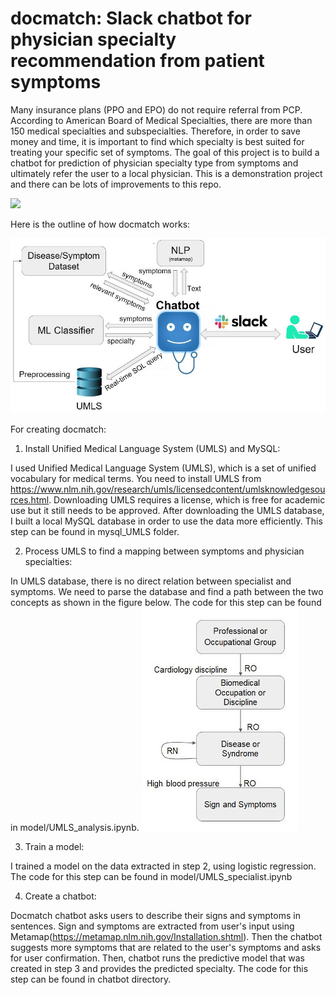 # docmatch: Slack chatbot for physician specialty recommendation from patient symptoms
Many insurance plans (PPO and EPO) do not require referral from PCP. According to American Board of Medical Specialties, there are more than 150 medical specialties and subspecialties. Therefore, in order to save money and time, it is important to find which specialty is best suited for treating your specific set of symptoms. The goal of this project is to build a chatbot for prediction of physician specialty type from symptoms and ultimately refer the user to a local physician. This is a demonstration project and there can be lots of improvements to this repo.

![](docmatch.gif)

Here is the outline of how docmatch works:

![](chatbot.JPG)

For creating docmatch:

1) Install Unified Medical Language System (UMLS) and MySQL: 

I used Unified Medical Language System (UMLS), which is a set of unified vocabulary for medical terms. You need to install UMLS from  https://www.nlm.nih.gov/research/umls/licensedcontent/umlsknowledgesources.html. Downloading UMLS requires a license, which is free for academic use but it still needs to be approved. After downloading the UMLS database, I built a local MySQL database in order to use the data more efficiently. This step can be found in mysql_UMLS folder.

2) Process UMLS to find a mapping between symptoms and physician specialties: 

In UMLS database, there is no direct relation between specialist and symptoms. We need to parse the database and find a path between the two concepts as shown in the figure below.
The code for this step can be found in model/UMLS_analysis.ipynb.
![](sign2specialist.JPG)

3) Train a model: 

I trained a model on the data extracted in step 2, using logistic regression. The code for this step can be found in model/UMLS_specialist.ipynb

4) Create a chatbot: 

Docmatch chatbot asks users to describe their signs and symptoms in sentences. Sign and symptoms are extracted from user's input using Metamap(https://metamap.nlm.nih.gov/Installation.shtml). Then the chatbot suggests more symptoms that are related to the user's symptoms and asks for user confirmation. Then, chatbot runs the predictive model that was created in step 3 and provides the predicted specialty. The code for this step can be found in chatbot directory.
